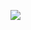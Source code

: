 [![](https://visitcount.itsvg.in/api?id=tanishdev34&label=Profile%20Views&icon=5&pretty=false)](https://visitcount.itsvg.in)
